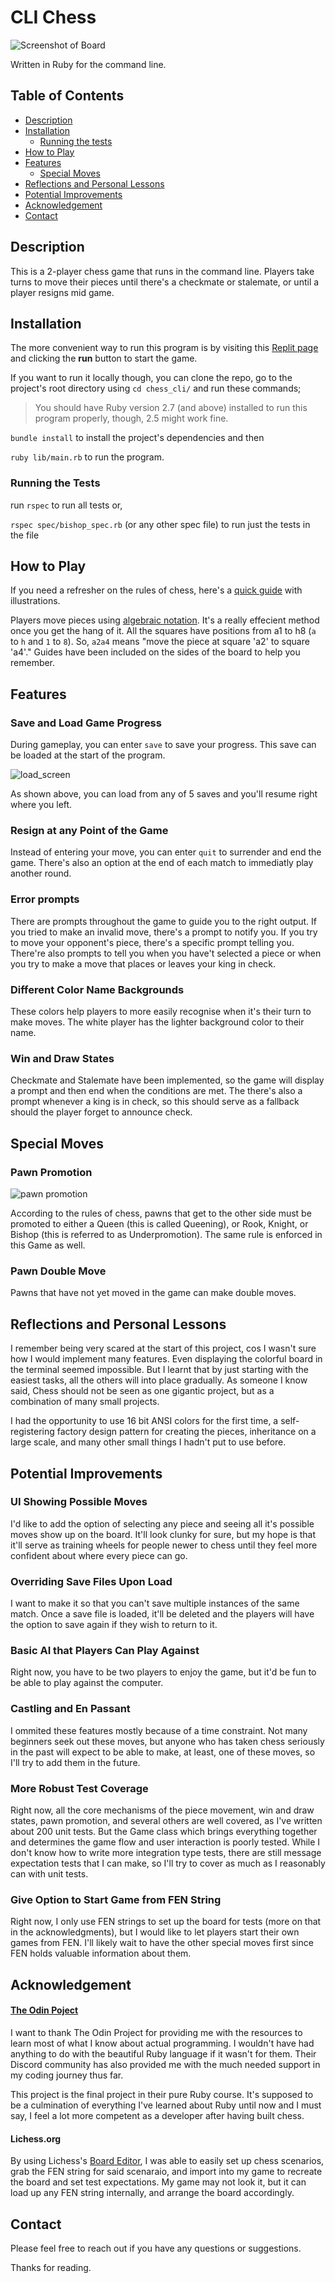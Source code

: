 # CLI Chess

![Screenshot of Board](https://github.com/Samuelodan/chess_cli/blob/main/media/main_img.png)


Written in Ruby for the command line.

## Table of Contents

- [Description](#Description)
- [Installation](#Installation)
  - [Running the tests](#Running-the-tests)
- [How to Play](#How-to-play)
- [Features](#Features)
  - [Special Moves](#Special-moves)
- [Reflections and Personal Lessons](#Reflections-and-personal-lessons)
- [Potential Improvements](#Potential-improvements)
- [Acknowledgement](#Acknowledgement)
- [Contact](#Contact)


## Description

This is a 2-player chess game that runs in the command line. Players take turns to move their pieces until there's a checkmate or stalemate, or until a player resigns mid game.

## Installation

The more convenient way to run this program is by visiting this [Replit page](https://replit.com/@Samuelodan/chesscli#README.md) and clicking the
**run** button to start the game.

If you want to run it locally though, you can clone the repo, go to the
project's root directory using `cd chess_cli/` and run these commands;

> You should have Ruby version 2.7 (and above) installed to run this program properly, though,
> 2.5 might work fine.

`bundle install` to install the project's dependencies and then

`ruby lib/main.rb` to run the program.


### Running the Tests
run `rspec` to run all tests or,

`rspec spec/bishop_spec.rb` (or any other spec file) to run just the tests in the file

## How to Play

If you need a refresher on the rules of chess, here's a [quick
guide](http://www.chessvariants.org/d.chess/chess.html) with illustrations.

Players move pieces using [algebraic
notation](https://en.wikipedia.org/wiki/Algebraic_notation_(chess)). It's a
really effecient method once you get the hang of it. All the squares have
positions from a1 to h8 (`a` to `h` and `1` to `8`). So, `a2a4` means "move the piece at square 'a2' to square 'a4'." Guides have been included on the sides of the board to help you remember.

## Features

### Save and Load Game Progress

During gameplay, you can enter `save` to save your progress. This save can be
loaded at the start of the program.

![load_screen](https://github.com/Samuelodan/chess_cli/blob/main/media/load_save_img.png)

As shown above, you can load from any of 5 saves and you'll resume right where
you left.

### Resign at any Point of the Game

Instead of entering your move, you can enter `quit` to surrender and end the
game. There's also an option at the end of each match to immediatly play another round.

### Error prompts

There are prompts throughout the game to guide you to the right output. If you
tried to make an invalid move, there's a prompt to notify you. If you try to
move your opponent's piece, there's a specific prompt telling you. There're also prompts to tell you when you have't selected a piece or when you try to make a move that places or leaves your king in check.

### Different Color Name Backgrounds

These colors help players to more easily recognise when it's their turn to make
moves. The white player has the lighter background color to their name.


### Win and Draw States

Checkmate and Stalemate have been implemented, so the game will display a prompt
and then end when the conditions are met. The there's also a prompt whenever a
king is in check, so this should serve as a fallback should the player forget to
announce check.

## Special Moves

### Pawn Promotion

![pawn
promotion](https://github.com/Samuelodan/chess_cli/blob/main/media/promotion_img.png)

According to the rules of chess, pawns that get to the other side must be
promoted to either a Queen (this is called Queening), or Rook, Knight, or Bishop
(this is referred to as Underpromotion). The same rule is enforced in this Game
as well.

### Pawn Double Move

Pawns that have not yet moved in the game can make double moves.

## Reflections and Personal Lessons

I remember being very scared at the start of this project, cos I wasn't sure how
I would implement many features. Even displaying the colorful board in
the terminal seemed impossible. But I learnt that by just starting with the
easiest tasks, all the others will into place gradually. As someone I know said, Chess should not be
seen as one gigantic project, but as a combination of many small projects.

I had the opportunity to use 16 bit ANSI colors for the first time, a
self-registering factory design pattern for creating the pieces, inheritance on
a large scale, and many other small things I hadn't put to use before.

## Potential Improvements

### UI Showing Possible Moves

I'd like to add the option of selecting any piece and seeing all it's possible
moves show up on the board. It'll look clunky for sure, but my hope is that
it'll serve as training wheels for people newer to chess until they feel more
confident about where every piece can go.

### Overriding Save Files Upon Load

I want to make it so that you can't save multiple instances of the same match.
Once a save file is loaded, it'll be deleted and the players will have the
option to save again if they wish to return to it.

### Basic AI that Players Can Play Against

Right now, you have to be two players to enjoy the game, but it'd be fun to be
able to play against the computer.

### Castling and En Passant

I ommited these features mostly because of a time constraint. Not many beginners
seek out these moves, but anyone who has taken chess seriously in the past will
expect to be able to make, at least, one of these moves, so I'll try to add them
in the future.

### More Robust Test Coverage

Right now, all the core mechanisms of the piece movement, win and draw states,
pawn promotion, and several others are well covered, as I've written about 200
unit tests. But the Game class which brings everything together and determines
the game flow and user interaction is poorly tested. While I don't know how to
write more integration type tests, there are still message expectation tests
that I can make, so I'll try to cover as much as I reasonably can with unit
tests.

### Give Option to Start Game from FEN String

Right now, I only use FEN strings to set up the board for tests (more on that in the
acknowledgments), but I would like to let players start their own games from
FEN. I'll likely wait to have the other special moves first since FEN holds
valuable information about them.

## Acknowledgement

#### [The Odin Poject](https://www.theodinproject.com/)
I want to thank The Odin Project for providing
me with the resources to learn most of what I know about actual programming. I wouldn't have had
anything to do with the beautiful Ruby language if it wasn't for them. Their Discord community has also
provided me with the much needed support in my coding journey thus far. 

This project is the final project in their pure Ruby course. It's supposed to
be a culmination of everything I've learned about Ruby until now and I must say,
I feel a lot more competent as a developer after having built chess.

#### Lichess.org

By using Lichess's [Board Editor](https://lichess.org/editor), I was able to
easily set up chess scenarios, grab the FEN string for said scenaraio, and
import into my game to recreate the board and set test expectations. My game may
not look it, but it can load up any FEN string internally, and arrange the board
accordingly.

## Contact

Please feel free to reach out if you have any questions or suggestions.

Thanks for reading.




